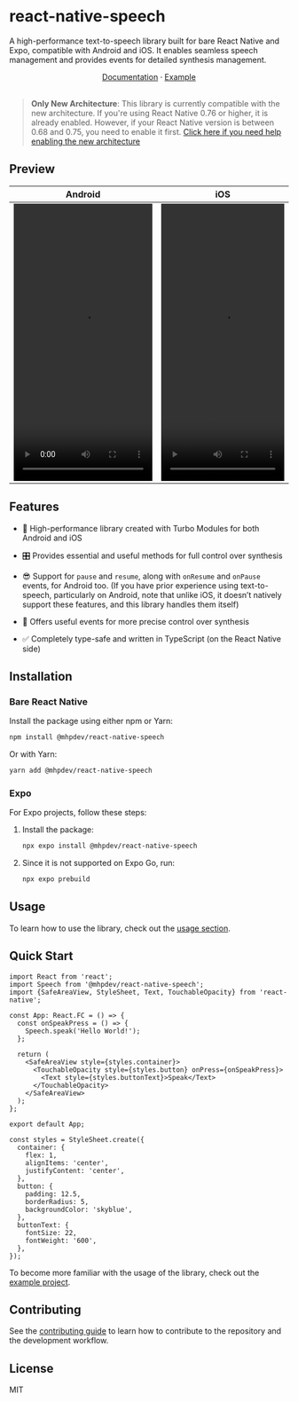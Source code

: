 # react-native-speech

A high-performance text-to-speech library built for bare React Native and Expo, compatible with Android and iOS. It enables seamless speech management and provides events for detailed synthesis management.

<div align="center">
  <a href="./docs/USAGE.md">Documentation</a> · <a href="./example/">Example</a>
</div>
<br/>

> **Only New Architecture**: This library is currently compatible with the new architecture. If you're using React Native 0.76 or higher, it is already enabled. However, if your React Native version is between 0.68 and 0.75, you need to enable it first. [Click here if you need help enabling the new architecture](https://github.com/reactwg/react-native-new-architecture/blob/main/docs/enable-apps.md)

## Preview

|                                                         <center>Android</center>                                                         |                                                           <center>iOS</center>                                                           |
| :--------------------------------------------------------------------------------------------------------------------------------------: | :--------------------------------------------------------------------------------------------------------------------------------------: |
| <video src="https://github.com/user-attachments/assets/424e5852-caf8-464d-b583-198a5555502d" controls width="100%" height="500"></video> | <video src="https://github.com/user-attachments/assets/ce464d9e-7a23-40cb-894e-9f6306f84365" width="100%" height="500" controls></video> |

## Features

- 🚀 High-performance library created with Turbo Modules for both Android and iOS

- 🎛️ Provides essential and useful methods for full control over synthesis

- 😎 Support for `pause` and `resume`, along with `onResume` and `onPause` events, for Android too. (If you have prior experience using text-to-speech, particularly on Android, note that unlike iOS, it doesn’t natively support these features, and this library handles them itself)

- 📡 Offers useful events for more precise control over synthesis

- ✅ Completely type-safe and written in TypeScript (on the React Native side)

## Installation

### Bare React Native

Install the package using either npm or Yarn:

```sh
npm install @mhpdev/react-native-speech
```

Or with Yarn:

```sh
yarn add @mhpdev/react-native-speech
```

### Expo

For Expo projects, follow these steps:

1. Install the package:

   ```sh
   npx expo install @mhpdev/react-native-speech
   ```

2. Since it is not supported on Expo Go, run:

   ```sh
   npx expo prebuild
   ```

## Usage

To learn how to use the library, check out the [usage section](./docs/USAGE.md).

## Quick Start

```tsx
import React from 'react';
import Speech from '@mhpdev/react-native-speech';
import {SafeAreaView, StyleSheet, Text, TouchableOpacity} from 'react-native';

const App: React.FC = () => {
  const onSpeakPress = () => {
    Speech.speak('Hello World!');
  };

  return (
    <SafeAreaView style={styles.container}>
      <TouchableOpacity style={styles.button} onPress={onSpeakPress}>
        <Text style={styles.buttonText}>Speak</Text>
      </TouchableOpacity>
    </SafeAreaView>
  );
};

export default App;

const styles = StyleSheet.create({
  container: {
    flex: 1,
    alignItems: 'center',
    justifyContent: 'center',
  },
  button: {
    padding: 12.5,
    borderRadius: 5,
    backgroundColor: 'skyblue',
  },
  buttonText: {
    fontSize: 22,
    fontWeight: '600',
  },
});
```

To become more familiar with the usage of the library, check out the [example project](./example/).

## Contributing

See the [contributing guide](./docs/CONTRIBUTING.md) to learn how to contribute to the repository and the development workflow.

## License

MIT
